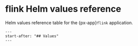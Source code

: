 ```{px-app-values} flink
```

# flink Helm values reference

Helm values reference table for the {px-app}`flink` application.

```{include} ../../../applications/flink/README.md
---
start-after: "## Values"
---
```